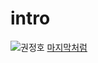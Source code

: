 # intro

![권정호](http://thumb.pann.com/tc_480/http://fimg4.pann.com/new/download.jsp?FileID=39023626)
[마지막처럼](https://www.youtube.com/watch?v=Amq-qlqbjYA)
